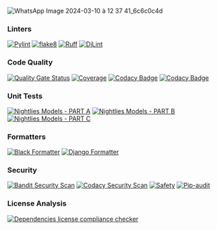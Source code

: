 ![WhatsApp Image 2024-03-10 à 12 37 41_6c6c0c4d](https://github.com/Smartappli/AIMER/assets/26173534/1614c965-5bb9-425c-b1e4-48bd38671507)

### Linters

[![Pylint](https://github.com/Smartappli/AIMER/actions/workflows/pylint.yml/badge.svg)](https://github.com/Smartappli/AIMER/actions/workflows/pylint.yml)
[![flake8](https://github.com/Smartappli/AIMER/actions/workflows/flake8.yml/badge.svg)](https://github.com/Smartappli/AIMER/actions/workflows/flake8.yml)
[![Ruff](https://github.com/Smartappli/AIMER/actions/workflows/ruff.yml/badge.svg)](https://github.com/Smartappli/AIMER/actions/workflows/ruff.yml)
[![DjLint](https://github.com/Smartappli/AIMER/actions/workflows/djlint.yml/badge.svg)](https://github.com/Smartappli/AIMER/actions/workflows/djlint.yml)

### Code Quality

[![Quality Gate Status](https://sonarcloud.io/api/project_badges/measure?project=Smartappli_AIMER&metric=alert_status)](https://sonarcloud.io/summary/new_code?id=Smartappli_AIMER)
[![Coverage](https://sonarcloud.io/api/project_badges/measure?project=Smartappli_AIMER&metric=coverage)](https://sonarcloud.io/summary/new_code?id=Smartappli_AIMER)
[![Codacy Badge](https://app.codacy.com/project/badge/Grade/4c61dec09d8e42a390a1b9595f214ca7)](https://app.codacy.com/gh/Smartappli/AIMER/dashboard?utm_source=gh&utm_medium=referral&utm_content=&utm_campaign=Badge_grade)
[![Codacy Badge](https://app.codacy.com/project/badge/Coverage/4c61dec09d8e42a390a1b9595f214ca7)](https://app.codacy.com/gh/Smartappli/AIMER/dashboard?utm_source=gh&utm_medium=referral&utm_content=&utm_campaign=Badge_coverage)

### Unit Tests

[![Nightlies Models - PART A](https://github.com/Smartappli/AIMER/actions/workflows/nightlies_models_A.yml/badge.svg)](https://github.com/Smartappli/AIMER/actions/workflows/nightlies_models_A.yml)
[![Nightlies Models - PART B](https://github.com/Smartappli/AIMER/actions/workflows/nightlies_models_B.yml/badge.svg)](https://github.com/Smartappli/AIMER/actions/workflows/nightlies_models_B.yml)
[![Nightlies Models - PART C](https://github.com/Smartappli/AIMER/actions/workflows/nightlies_models_C.yml/badge.svg)](https://github.com/Smartappli/AIMER/actions/workflows/nightlies_models_C.yml)

### Formatters

[![Black Formatter](https://github.com/Smartappli/AIMER/actions/workflows/black.yml/badge.svg)](https://github.com/Smartappli/AIMER/actions/workflows/black.yml)
[![Django Formatter](https://github.com/Smartappli/AIMER/actions/workflows/djformatter.yml/badge.svg)](https://github.com/Smartappli/AIMER/actions/workflows/djformatter.yml)

### Security

[![Bandit Security Scan](https://github.com/Smartappli/AIMER/actions/workflows/bandit.yml/badge.svg)](https://github.com/Smartappli/AIMER/actions/workflows/bandit.yml)
[![Codacy Security Scan](https://github.com/Smartappli/AIMER/actions/workflows/codacy.yml/badge.svg)](https://github.com/Smartappli/AIMER/actions/workflows/codacy.yml)
[![Safety](https://github.com/Smartappli/AIMER/actions/workflows/safety.yml/badge.svg)](https://github.com/Smartappli/AIMER/actions/workflows/safety.yml)
[![Pip-audit](https://github.com/Smartappli/AIMER/actions/workflows/pip-audit.yml/badge.svg)](https://github.com/Smartappli/AIMER/actions/workflows/pip-audit.yml)

### License Analysis

[![Dependencies license compliance checker](https://github.com/Smartappli/AIMER/actions/workflows/liccheck.yml/badge.svg)](https://github.com/Smartappli/AIMER/actions/workflows/liccheck.yml)
